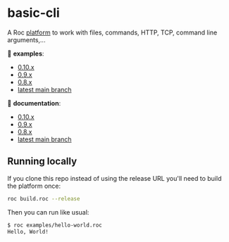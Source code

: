 # basic-cli

A Roc [platform](https://github.com/roc-lang/roc/wiki/Roc-concepts-explained#platform) to work with files, commands, HTTP, TCP, command line arguments,...

:eyes: **examples**:
  - [0.10.x](https://github.com/roc-lang/basic-cli/tree/0.10.0/examples)
  - [0.9.x](https://github.com/roc-lang/basic-cli/tree/0.9.1/examples)
  - [0.8.x](https://github.com/roc-lang/basic-cli/tree/0.8.1/examples)
  - [latest main branch](https://github.com/roc-lang/basic-cli/tree/main/examples)

:book: **documentation**:
  - [0.10.x](https://www.roc-lang.org/packages/basic-cli/0.10.0)
  - [0.9.x](https://www.roc-lang.org/packages/basic-cli/0.9.1)
  - [0.8.x](https://www.roc-lang.org/packages/basic-cli/0.8.1)
  - [latest main branch](https://www.roc-lang.org/packages/basic-cli)

## Running locally

If you clone this repo instead of using the release URL you'll need to build the platform once:
```sh
roc build.roc --release
```
Then you can run like usual:
```sh
$ roc examples/hello-world.roc
Hello, World!
```
